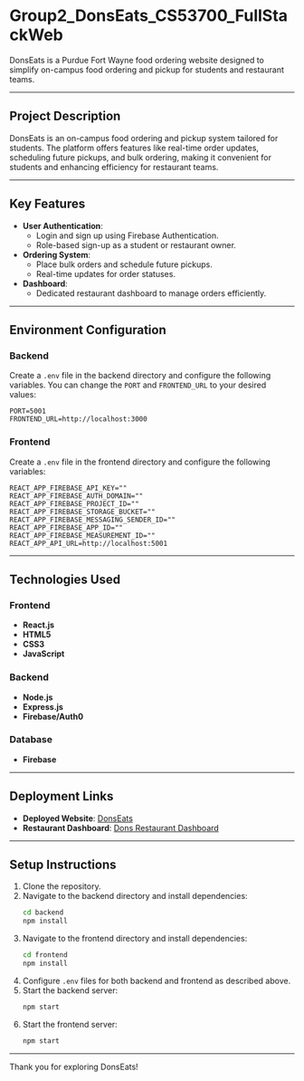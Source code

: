 # Group2_DonsEats_CS53700_FullStackWeb

DonsEats is a Purdue Fort Wayne food ordering website designed to simplify on-campus food ordering and pickup for students and restaurant teams.

---

## Project Description
DonsEats is an on-campus food ordering and pickup system tailored for students. The platform offers features like real-time order updates, scheduling future pickups, and bulk ordering, making it convenient for students and enhancing efficiency for restaurant teams.

---

## Key Features
- **User Authentication**:
  - Login and sign up using Firebase Authentication.
  - Role-based sign-up as a student or restaurant owner.
- **Ordering System**:
  - Place bulk orders and schedule future pickups.
  - Real-time updates for order statuses.
- **Dashboard**:
  - Dedicated restaurant dashboard to manage orders efficiently.

---

## Environment Configuration

### Backend
Create a `.env` file in the backend directory and configure the following variables. You can change the `PORT` and `FRONTEND_URL` to your desired values:

```env
PORT=5001
FRONTEND_URL=http://localhost:3000
```

### Frontend
Create a `.env` file in the frontend directory and configure the following variables:

```env
REACT_APP_FIREBASE_API_KEY=""
REACT_APP_FIREBASE_AUTH_DOMAIN=""
REACT_APP_FIREBASE_PROJECT_ID=""
REACT_APP_FIREBASE_STORAGE_BUCKET=""
REACT_APP_FIREBASE_MESSAGING_SENDER_ID=""
REACT_APP_FIREBASE_APP_ID=""
REACT_APP_FIREBASE_MEASUREMENT_ID=""
REACT_APP_API_URL=http://localhost:5001
```

---

## Technologies Used

### Frontend
- **React.js**
- **HTML5**
- **CSS3**
- **JavaScript**

### Backend
- **Node.js**
- **Express.js**
- **Firebase/Auth0**

### Database
- **Firebase**

---

## Deployment Links
- **Deployed Website**: [DonsEats](https://donseats-w5su.onrender.com/)
- **Restaurant Dashboard**: [Dons Restaurant Dashboard](https://donseats-w5su.onrender.com/donsdashboard)

---

## Setup Instructions
1. Clone the repository.
2. Navigate to the backend directory and install dependencies:
   ```bash
   cd backend
   npm install
   ```
3. Navigate to the frontend directory and install dependencies:
   ```bash
   cd frontend
   npm install
   ```
4. Configure `.env` files for both backend and frontend as described above.
5. Start the backend server:
   ```bash
   npm start
   ```
6. Start the frontend server:
   ```bash
   npm start
   ```

---

Thank you for exploring DonsEats!
